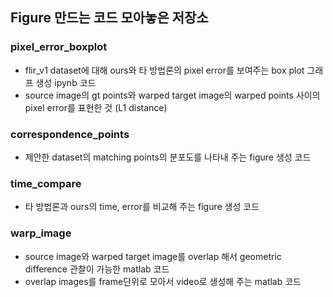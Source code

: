 ## Figure 만드는 코드 모아놓은 저장소
### pixel_error_boxplot
- flir_v1 dataset에 대해 ours와 타 방법론의 pixel error를 보여주는 box plot 그래프 생성 ipynb 코드
- source image의 gt points와 warped target image의 warped points 사이의 pixel error를 표현한 것 (L1 distance) 
### correspondence_points
- 제안한 dataset의 matching points의 분포도를 나타내 주는 figure 생성 코드
### time_compare
- 타 방법론과 ours의 time, error를 비교해 주는 figure 생성 코드
### warp_image
- source image와 warped target image를 overlap 해서 geometric difference 관찰이 가능한 matlab 코드
- overlap images를 frame단위로 모아서 video로 생성해 주는 matlab 코드
